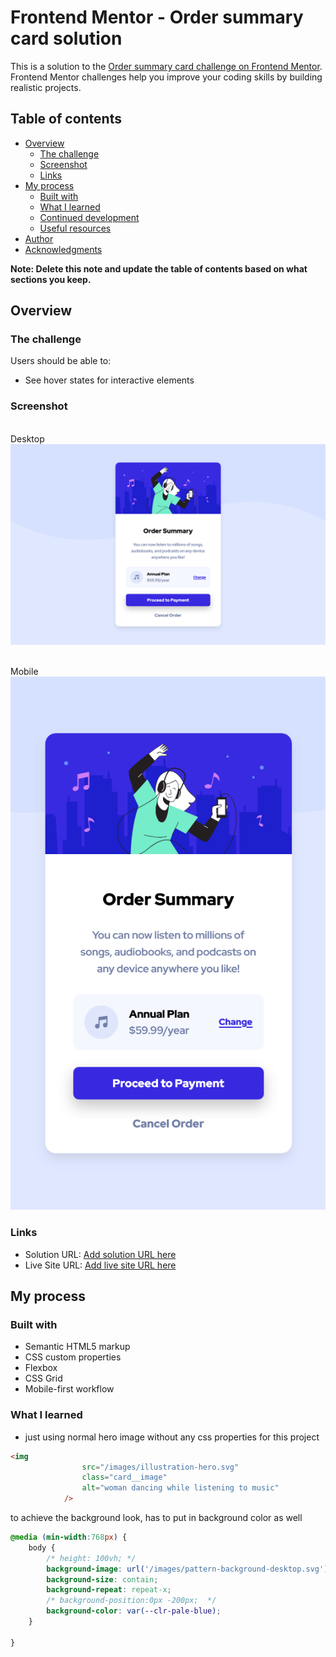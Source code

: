 # Frontend Mentor - Order summary card solution

This is a solution to the [Order summary card challenge on Frontend Mentor](https://www.frontendmentor.io/challenges/order-summary-component-QlPmajDUj). Frontend Mentor challenges help you improve your coding skills by building realistic projects. 

## Table of contents

- [Overview](#overview)
  - [The challenge](#the-challenge)
  - [Screenshot](#screenshot)
  - [Links](#links)
- [My process](#my-process)
  - [Built with](#built-with)
  - [What I learned](#what-i-learned)
  - [Continued development](#continued-development)
  - [Useful resources](#useful-resources)
- [Author](#author)
- [Acknowledgments](#acknowledgments)

**Note: Delete this note and update the table of contents based on what sections you keep.**

## Overview

### The challenge

Users should be able to:

- See hover states for interactive elements

### Screenshot
<br>Desktop<br>
![](./desktop%20Screenshot%202025-01-21%20at%2020-25-07%20Frontend%20Mentor%20Order%20summary%20card.png)

<br>Mobile<br>
![](./mobile%20Screenshot%202025-01-21%20at%2020-25-26%20Frontend%20Mentor%20Order%20summary%20card.png)


### Links

- Solution URL: [Add solution URL here](https://your-solution-url.com)
- Live Site URL: [Add live site URL here](https://your-live-site-url.com)

## My process

### Built with

- Semantic HTML5 markup
- CSS custom properties
- Flexbox
- CSS Grid
- Mobile-first workflow


### What I learned

- just using normal hero image without any css properties for this project
```html
<img
				src="/images/illustration-hero.svg"
				class="card__image"
				alt="woman dancing while listening to music"
			/>
```

to achieve the background look, has to put in background color as well
```css
@media (min-width:768px) {
	body {
		/* height: 100vh; */
		background-image: url('/images/pattern-background-desktop.svg');
		background-size: contain;
		background-repeat: repeat-x;
		/* background-position:0px -200px;  */
		background-color: var(--clr-pale-blue);
	}

}
```




